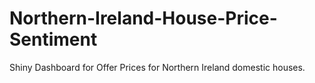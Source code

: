 # Northern-Ireland-House-Price-Sentiment
Shiny Dashboard for Offer Prices for Northern Ireland domestic houses.
